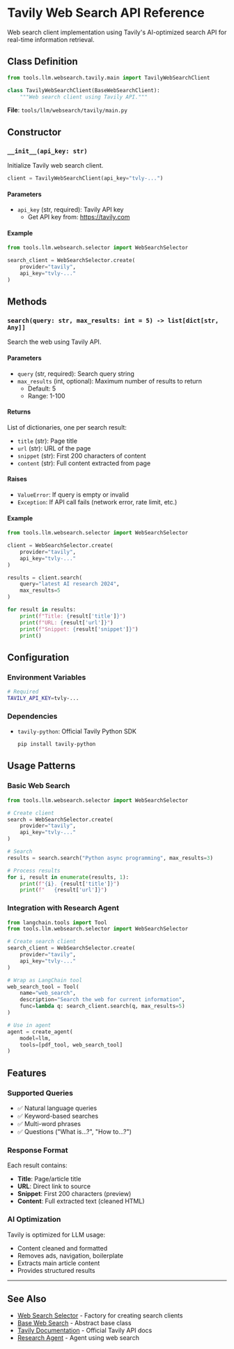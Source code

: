 # Tavily Web Search API Reference

Web search client implementation using Tavily's AI-optimized search API for real-time information retrieval.

## Class Definition

```python
from tools.llm.websearch.tavily.main import TavilyWebSearchClient

class TavilyWebSearchClient(BaseWebSearchClient):
    """Web search client using Tavily API."""
```

**File**: `tools/llm/websearch/tavily/main.py`

## Constructor

### `__init__(api_key: str)`

Initialize Tavily web search client.

```python
client = TavilyWebSearchClient(api_key="tvly-...")
```

#### Parameters

- `api_key` (str, required): Tavily API key
  - Get API key from: https://tavily.com

#### Example

```python
from tools.llm.websearch.selector import WebSearchSelector

search_client = WebSearchSelector.create(
    provider="tavily",
    api_key="tvly-..."
)
```

## Methods

### `search(query: str, max_results: int = 5) -> list[dict[str, Any]]`

Search the web using Tavily API.

#### Parameters

- `query` (str, required): Search query string
- `max_results` (int, optional): Maximum number of results to return
  - Default: 5
  - Range: 1-100

#### Returns

List of dictionaries, one per search result:
- `title` (str): Page title
- `url` (str): URL of the page
- `snippet` (str): First 200 characters of content
- `content` (str): Full content extracted from page

#### Raises

- `ValueError`: If query is empty or invalid
- `Exception`: If API call fails (network error, rate limit, etc.)

#### Example

```python
from tools.llm.websearch.selector import WebSearchSelector

client = WebSearchSelector.create(
    provider="tavily",
    api_key="tvly-..."
)

results = client.search(
    query="latest AI research 2024",
    max_results=5
)

for result in results:
    print(f"Title: {result['title']}")
    print(f"URL: {result['url']}")
    print(f"Snippet: {result['snippet']}")
    print()
```

## Configuration

### Environment Variables

```bash
# Required
TAVILY_API_KEY=tvly-...
```

### Dependencies

- `tavily-python`: Official Tavily Python SDK
  ```bash
  pip install tavily-python
  ```

## Usage Patterns

### Basic Web Search

```python
from tools.llm.websearch.selector import WebSearchSelector

# Create client
search = WebSearchSelector.create(
    provider="tavily",
    api_key="tvly-..."
)

# Search
results = search.search("Python async programming", max_results=3)

# Process results
for i, result in enumerate(results, 1):
    print(f"{i}. {result['title']}")
    print(f"   {result['url']}")
```

### Integration with Research Agent

```python
from langchain.tools import Tool
from tools.llm.websearch.selector import WebSearchSelector

# Create search client
search_client = WebSearchSelector.create(
    provider="tavily",
    api_key="tvly-..."
)

# Wrap as LangChain tool
web_search_tool = Tool(
    name="web_search",
    description="Search the web for current information",
    func=lambda q: search_client.search(q, max_results=5)
)

# Use in agent
agent = create_agent(
    model=llm,
    tools=[pdf_tool, web_search_tool]
)
```

## Features

### Supported Queries

- ✅ Natural language queries
- ✅ Keyword-based searches
- ✅ Multi-word phrases
- ✅ Questions ("What is...?", "How to...?")

### Response Format

Each result contains:
- **Title**: Page/article title
- **URL**: Direct link to source
- **Snippet**: First 200 characters (preview)
- **Content**: Full extracted text (cleaned HTML)

### AI Optimization

Tavily is optimized for LLM usage:
- Content cleaned and formatted
- Removes ads, navigation, boilerplate
- Extracts main article content
- Provides structured results

---

## See Also

- [Web Search Selector](../../websearch/selector.py) - Factory for creating search clients
- [Base Web Search](../../websearch/base.py) - Abstract base class
- [Tavily Documentation](https://docs.tavily.com) - Official Tavily API docs
- [Research Agent](../../../../../src/agents/research.py) - Agent using web search
